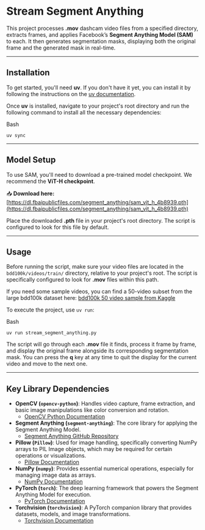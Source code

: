 # Stream Segment Anything

This project processes **.mov** dashcam video files from a specified directory, extracts frames, and applies Facebook’s **Segment Anything Model (SAM)** to each. It then generates segmentation masks, displaying both the original frame and the generated mask in real-time.

---

## Installation

To get started, you'll need **uv**. If you don't have it yet, you can install it by following the instructions on the [uv documentation](https://docs.astral.sh/uv/getting-started/installation/).

Once **uv** is installed, navigate to your project's root directory and run the following command to install all the necessary dependencies:

Bash

```
uv sync
```

---

## Model Setup

To use SAM, you'll need to download a pre-trained model checkpoint. We recommend the **ViT-H checkpoint**.

📥 **Download here:** [https://dl.fbaipublicfiles.com/segment_anything/sam_vit_h_4b8939.pth](https://dl.fbaipublicfiles.com/segment_anything/sam_vit_h_4b8939.pth)

Place the downloaded **.pth** file in your project's root directory. The script is configured to look for this file by default.

---

## Usage

Before running the script, make sure your video files are located in the `bdd100k/videos/train/` directory, relative to your project's root. The script is specifically configured to look for **.mov** files within this path.

If you need some sample videos, you can find a 50-video subset from the large bdd100k dataset here: [bdd100k 50 video sample from Kaggle](https://www.kaggle.com/datasets/deeplyft/driving-video-subset-50-with-object-tracking)

To execute the project, use `uv run`:

Bash

```
uv run stream_segment_anything.py
```

The script will go through each **.mov** file it finds, process it frame by frame, and display the original frame alongside its corresponding segmentation mask. You can press the **q** key at any time to quit the display for the current video and move to the next one.

---

## Key Library Dependencies

- **OpenCV (`opencv-python`)**: Handles video capture, frame extraction, and basic image manipulations like color conversion and rotation.
    - [OpenCV Python Documentation](https://docs.opencv.org/4.x/d6/d00/tutorial_py_root.html)
- **Segment Anything (`segment-anything`)**: The core library for applying the Segment Anything Model.
    - [Segment Anything GitHub Repository](https://github.com/facebookresearch/segment-anything)
- **Pillow (`Pillow`)**: Used for image handling, specifically converting NumPy arrays to PIL Image objects, which may be required for certain operations or visualizations.
    - [Pillow Documentation](https://pillow.readthedocs.io/en/stable/)
- **NumPy (`numpy`)**: Provides essential numerical operations, especially for managing image data as arrays.
    - [NumPy Documentation](https://numpy.org/doc/stable/)
- **PyTorch (`torch`)**: The deep learning framework that powers the Segment Anything Model for execution.
    - [PyTorch Documentation](https://pytorch.org/docs/stable/)
- **Torchvision (`torchvision`)**: A PyTorch companion library that provides datasets, models, and image transformations.
    - [Torchvision Documentation](https://pytorch.org/vision/stable/index.html)
